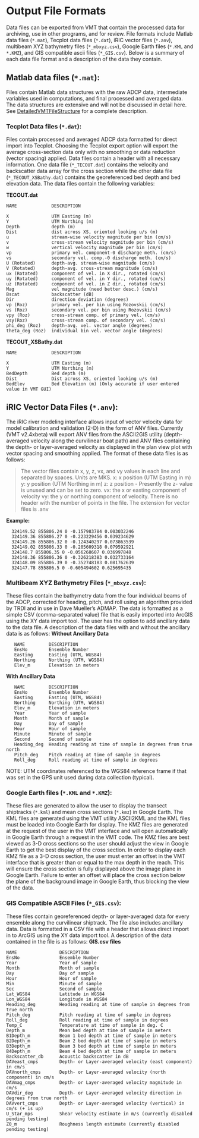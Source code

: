 
# Output File Formats #

Data files can be exported from VMT that contain the processed data for archiving, use in other programs, and for review.  File formats include Matlab data files (`*.mat`), Tecplot data files (`*.dat`), iRIC vector files (`*.anv`), multibeam XYZ bathymetry files (`*_mbxyz.csv`), Google Earth files (`*.KML` and `*.KMZ`), and GIS compatible ascii files (`*_GIS.csv`).  Below is a summary of each data file format and a description of the data they contain.

## Matlab data files (`*.mat`): ##
Files contain Matlab data structures with the raw ADCP data, intermediate variables used in computations, and final processed and averaged data.  The data structures are extensive and will not be discussed in detail here. See [DetailedVMTFileStructure](DetailedVMTFileStructure.md) for a complete description.

### Tecplot Data files (`*.dat`): ###
Files contain processed and averaged ADCP data formatted for direct import into Tecplot.  Choosing the Tecplot export option will export the average cross-section data only with no smoothing or data reduction (vector spacing) applied.  Data files contain a header with all necessary information.  One data file (`*_TECOUT.dat`) contains the velocity and backscatter data array for the cross section while the other data file (`*_TECOUT_XSBathy.dat`) contains the georeferenced bed depth and bed elevation data.  The data files contain the following variables:

**TECOUT.dat**
```
NAME             DESCRIPTION                                    

X                UTM Easting (m)                                
Y                UTM Northing (m)                               
Depth            depth (m)                                      
Dist             dist across XS, oriented looking u/s (m)       
u                stream-wise velocity magnitude per bin (cm/s)  
v                cross-stream velocity magnitude per bin (cm/s) 
w                vertical velocity magnitude per bin (cm/s)     
vp               primary vel. component-0 discharge meth. (cm/s)
vs               secondary vel. comp.-0 discharge meth. (cm/s)  
U (Rotated)      depth-avg. stream-wise magnitude (cm/s)        
V (Rotated)      depth-avg. cross-stream magnitude (cm/s)       
ux (Rotated)     component of vel. in X dir., rotated (cm/s)    
uy (Rotated)     component of vel. in Y dir., rotated (cm/s)    
uz (Rotated)     component of vel. in Z dir., rotated (cm/s)    
Mag              vel magnitude (need better desc.) (cm/s)       
Bscat            backscatter (dB)                           
Dir              direction deviation (degrees)                  
vp (Roz)         primary vel. per bin using Rozovskii (cm/s)    
vs (Roz)         secondary vel. per bin using Rozovskii (cm/s)  
vpy (Roz)        cross-stream comp. of primary vel. (cm/s)      
vsy(Roz)         cross-stream comp. of secondary vel. (cm/s)    
phi_deg (Roz)    depth-avg. vel. vector angle (degrees)         
theta_deg (Roz)  individual bin vel. vector angle (degrees)
```

**TECOUT`_`XSBathy.dat**
```
NAME             DESCRIPTION                                    

X                UTM Easting (m)                                
Y                UTM Northing (m)                               
BedDepth         Bed depth (m)                                      
Dist             Dist across XS, oriented looking u/s (m)   
BedElev          Bed Elevation (m) (Only accurate if user entered value in VMT GUI)
```

## iRIC Vector Data Files (`*.anv`): ##
The iRIC river modeling interface allows input of vector velocity data for model calibration and validation (2-D) in the form of ANV files.  Currently (VMT v2.4xbeta) will export ANV files from the ASCII2GIS utility (depth-averaged velocity along the curvilinear boat path) and ANV files containing the depth- or layer-averaged velocity as displayed in the plan view plot with vector spacing and smoothing applied.  The format of these data files is as follows:

> The vector files contain x, y, z, vx, and vy values in each line and separated by spaces. Units are MKS.
> x: x position (UTM Easting in m)
> y: y position (UTM Northing in m)
> z: z position - Presently the z- value is unused and can be set to zero.
> vx: the x or easting component of velocity
> vy: the y or northing component of velocity.
> There is no header with the number of points in the file.
> The extension for vector files is .anv

**Example:**
```
  324149.52 855806.24 0 -0.157983784 0.003032246
  324149.36 855806.27 0 -0.223229456 0.039234629
  324149.26 855806.32 0 -0.124340297 0.073863539
  324149.02 855806.33 0 -0.205609318 0.079592921
  324148.7 855806.35 0 -0.056268607 0.036997848
  324148.36 855806.36 0 -0.326218383 0.032733164
  324148.09 855806.39 0 -0.352748183 0.081762639
  324147.78 855806.5 0 -0.605494602 0.625695435
```

### Multibeam XYZ Bathymetry Files (`*_mbxyz.csv`): ###
These files contain the bathymetry data from the four individual beams of the ADCP, corrected for heading, pitch, and roll using an algorithm provided by TRDI and in use in Dave Mueller’s ADMAP.  The data is formatted as a simple CSV (comma-separated value) file that is easily imported into ArcGIS using the XY data import tool.  The user has the option to add ancillary data to the data file.  A description of the data files with and without the ancillary data is as follows:
**Without Ancillary Data**
```
   NAME         DESCRIPTION                                    
   EnsNo        Ensemble Number
   Easting      Easting (UTM, WGS84) 
   Northing     Northing (UTM, WGS84)   
   Elev_m       Elevation in meters
```
**With Ancillary Data**
```
   NAME         DESCRIPTION                                    
   EnsNo        Ensemble Number
   Easting      Easting (UTM, WGS84) 
   Northing     Northing (UTM, WGS84)   
   Elev_m       Elevation in meters   
   Year         Year of sample
   Month        Month of sample
   Day          Day of sample
   Hour         Hour of sample
   Minute       Minute of sample
   Second       Second of sample
   Heading_deg  Heading reading at time of sample in degrees from true north
   Pitch_deg    Pitch reading at time of sample in degrees
   Roll_deg     Roll reading at time of sample in degrees
```

NOTE: UTM coordinates referenced to the WGS84 reference frame if that was set in the GPS unit used during data collection (typical).

### Google Earth files (`*.KML` and `*.KMZ`): ###
These files are generated to allow the user to display the transect shiptracks (`*.kml`) and mean cross sections (`*.kmz`) in Google Earth.  The KML files are generated using the VMT utility ASCII2KML and the KML files must be loaded into Google Earth for display.  The KMZ files are generated at the request of the user in the VMT interface and will open automatically in Google Earth through a request in the VMT code.  The KMZ files are best viewed as 3-D cross sections so the user should adjust the view in Google Earth to get the best display of the cross section.  In order to display each KMZ file as a 3-D cross section, the user must enter an offset in the VMT interface that is greater than or equal to the max depth in the reach.  This will ensure the cross section is fully displayed above the image plane in Google Earth.  Failure to enter an offset will place the cross section below the plane of the background image in Google Earth, thus blocking the view of the data.

### GIS Compatible ASCII Files (`*_GIS.csv`): ###
These files contain georeferenced depth- or layer-averaged data for every ensemble along the curvilinear shiptrack.  The file also includes ancillary data.  Data is formatted in a CSV file with a header that allows direct import in to ArcGIS using the XY data import tool.  A description of the data contained in the file is as follows:
**GIS.csv files**
```
NAME                DESCRIPTION                                    
EnsNo               Ensemble Number
Year                Year of sample
Month               Month of sample
Day                 Day of sample
Hour                Hour of sample
Min                 Minute of sample
Sec                 Second of sample
Lat_WGS84           Latitude in WGS84
Lon_WGS84           Longitude in WGS84
Heading_deg         Heading reading at time of sample in degrees from true north
Pitch_deg           Pitch reading at time of sample in degrees
Roll_deg            Roll reading at time of sample in degrees
Temp_C              Temperature at time of sample in deg. C
Depth_m             Mean bed depth at time of sample in meters
B1Depth_m           Beam 1 bed depth at time of sample in meters
B2Depth_m           Beam 2 bed depth at time of sample in meters
B3Depth_m           Beam 3 bed depth at time of sample in meters
B4Depth_m           Beam 4 bed depth at time of sample in meters
Backscatter_db      Acoustic backscatter in dB
DAVeast_cmps        Depth- or Layer-averaged velocity (east component) in cm/s
DAVnorth_cmps       Depth- or Layer-averaged velocity (north component) in cm/s
DAVmag_cmps         Depth- or Layer-averaged velocity magnitude in cm/s
DAVdir_deg          Depth- or Layer-averaged velocity direction in degrees from true north
DAVvert_cmps        Depth- or Layer-averaged velocity (vertical) in cm/s (+ is up)
U_Star_mps          Shear velocity estimate in m/s (currently disabled pending testing)
Z0_m                Roughness length estimate (currently disabled pending testing)
```